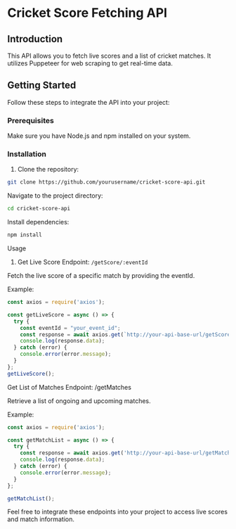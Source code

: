 # Cricket Score Fetching API

## Introduction
This API allows you to fetch live scores and a list of cricket matches. It utilizes Puppeteer for web scraping to get real-time data.

## Getting Started
Follow these steps to integrate the API into your project:

### Prerequisites
Make sure you have Node.js and npm installed on your system.

### Installation
1. Clone the repository:
```bash
git clone https://github.com/yourusername/cricket-score-api.git
```
Navigate to the project directory:
```bash
cd cricket-score-api
```
Install dependencies:
```bash
npm install
```
Usage
1. Get Live Score
Endpoint: `/getScore/:eventId`

Fetch the live score of a specific match by providing the eventId.

Example:

```js
const axios = require('axios');

const getLiveScore = async () => {
  try {
    const eventId = "your_event_id";
    const response = await axios.get(`http://your-api-base-url/getScore/${eventId}`);
    console.log(response.data);
  } catch (error) {
    console.error(error.message);
  }
};
getLiveScore();
```
Get List of Matches
Endpoint: /getMatches

Retrieve a list of ongoing and upcoming matches.

Example:

```js
const axios = require('axios');

const getMatchList = async () => {
  try {
    const response = await axios.get('http://your-api-base-url/getMatches');
    console.log(response.data);
  } catch (error) {
    console.error(error.message);
  }
};

getMatchList();
```

Feel free to integrate these endpoints into your project to access live scores and match information.
